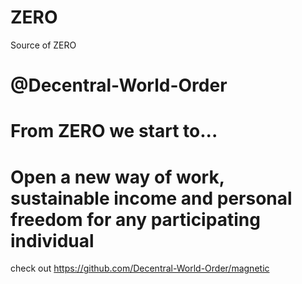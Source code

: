 # ZERO
Source of ZERO
# @Decentral-World-Order
# From ZERO we start to...
# Open a new way of work, sustainable income and personal freedom for any participating individual
check out https://github.com/Decentral-World-Order/magnetic
